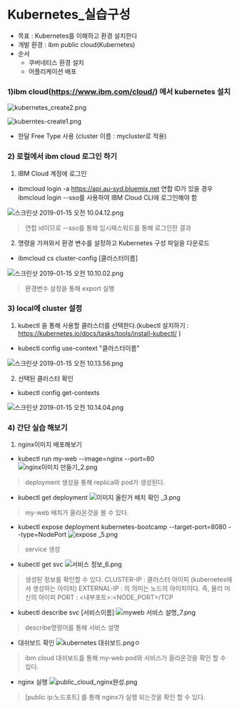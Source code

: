# Kubernetes_실습구성

* 목표 : Kubernetes를 이해하고 환경 설치한다
* 개발 환경 : ibm public cloud(Kubernetes) 
* 순서
    * 쿠버네티스 환경 설치
    * 어플리케이션 배포  
    
       
### 1)ibm cloud(https://www.ibm.com/cloud/) 에서 kubernetes 설치 
  
![kubernetes_create2.png](https://s3-ap-northeast-1.amazonaws.com/torchpad-production/wikis/10853/S0fr6gGHTymN5VJ1ygDW_kubernetes_create2.png)
 

![kuberntes-create1.png](https://s3-ap-northeast-1.amazonaws.com/torchpad-production/wikis/10853/iCWGobOLRysgbzZZR3pq_kuberntes-create1.png)
* 한달 Free Type 사용 (cluster 이름 : mycluster로 적용)

### 2) 로컬에서 ibm cloud 로그인 하기
 1) IBM Cloud 계정에 로그인
- ibmcloud login -a https://api.au-syd.bluemix.net
연합 ID가 있을 경우 ibmcloud login --sso를 사용하여 IBM Cloud CLI에 로그인해야 함
    
![스크린샷 2019-01-15 오전 10.04.12.png](https://s3-ap-northeast-1.amazonaws.com/torchpad-production/wikis/10853/dR4jFYr8Qzah5lJvAUpt_%E1%84%89%E1%85%B3%E1%84%8F%E1%85%B3%E1%84%85%E1%85%B5%E1%86%AB%E1%84%89%E1%85%A3%E1%86%BA%202019-01-15%20%E1%84%8B%E1%85%A9%E1%84%8C%E1%85%A5%E1%86%AB%2010.04.12.png)
> 연합 id이므로 --sso를 통해 임시패스워드를 통해 로그인한 결과
 
 2) 명령을 가져와서 환경 변수를 설정하고 Kubernetes 구성 파일을 다운로드
 - ibmcloud cs cluster-config [클러스터이름]
 
![스크린샷 2019-01-15 오전 10.10.02.png](https://s3-ap-northeast-1.amazonaws.com/torchpad-production/wikis/10853/q2r3JIZKSu2wE9Ua80Da_%E1%84%89%E1%85%B3%E1%84%8F%E1%85%B3%E1%84%85%E1%85%B5%E1%86%AB%E1%84%89%E1%85%A3%E1%86%BA%202019-01-15%20%E1%84%8B%E1%85%A9%E1%84%8C%E1%85%A5%E1%86%AB%2010.10.02.png)
> 환경변수 설정을 통해 export 실행

### 3) local에 cluster 설정
1) kubectl 을 통해 사용할 클러스터를 선택한다.(kubectl 설치하기 : https://kubernetes.io/docs/tasks/tools/install-kubectl/ )
- kubectl config use-context "클러스터이름"

![스크린샷 2019-01-15 오전 10.13.56.png](https://s3-ap-northeast-1.amazonaws.com/torchpad-production/wikis/10853/9iT0SnS9moKUZ8vqX8dQ_%E1%84%89%E1%85%B3%E1%84%8F%E1%85%B3%E1%84%85%E1%85%B5%E1%86%AB%E1%84%89%E1%85%A3%E1%86%BA%202019-01-15%20%E1%84%8B%E1%85%A9%E1%84%8C%E1%85%A5%E1%86%AB%2010.13.56.png)

2) 선택된 클러스터 확인 
- kubectl config get-contexts

![스크린샷 2019-01-15 오전 10.14.04.png](https://s3-ap-northeast-1.amazonaws.com/torchpad-production/wikis/10853/9OSn4lXJSMqLyloVHywy_%E1%84%89%E1%85%B3%E1%84%8F%E1%85%B3%E1%84%85%E1%85%B5%E1%86%AB%E1%84%89%E1%85%A3%E1%86%BA%202019-01-15%20%E1%84%8B%E1%85%A9%E1%84%8C%E1%85%A5%E1%86%AB%2010.14.04.png)


### 4) 간단 실습 해보기
1) nginx이미지 배포해보기 

* kubectl run my-web --image=nginx --port=80
![nginx이미지 만들기_2.png](https://s3-ap-northeast-1.amazonaws.com/torchpad-production/wikis/10853/H3QOKnVhTBGzNzIL7tvU_nginx%E1%84%8B%E1%85%B5%E1%84%86%E1%85%B5%E1%84%8C%E1%85%B5%20%E1%84%86%E1%85%A1%E1%86%AB%E1%84%83%E1%85%B3%E1%86%AF%E1%84%80%E1%85%B5_2.png)
> deployment 생성을 통해 replica와 pod가 생성된다.

* kubectl get deployment
![이미지 올린거 배치 확인 _3.png](https://s3-ap-northeast-1.amazonaws.com/torchpad-production/wikis/10853/RI7UQALeRuGIXukKUYjB_%E1%84%8B%E1%85%B5%E1%84%86%E1%85%B5%E1%84%8C%E1%85%B5%20%E1%84%8B%E1%85%A9%E1%86%AF%E1%84%85%E1%85%B5%E1%86%AB%E1%84%80%E1%85%A5%20%E1%84%87%E1%85%A2%E1%84%8E%E1%85%B5%20%E1%84%92%E1%85%AA%E1%86%A8%E1%84%8B%E1%85%B5%E1%86%AB%20_3.png)
> my-web 배치가 올라온것을 볼 수 있다.

* kubectl expose deployment kubernetes-bootcamp --target-port=8080 --type=NodePort
![expose _5.png](https://s3-ap-northeast-1.amazonaws.com/torchpad-production/wikis/10853/mMssjBR4TwqNWTS3vnf1_expose%20_5.png)
> service 생성

* kubectl get svc 
![서비스 정보_6.png](https://s3-ap-northeast-1.amazonaws.com/torchpad-production/wikis/10853/l9vVc2VzRCi4uCaF67I3_%E1%84%89%E1%85%A5%E1%84%87%E1%85%B5%E1%84%89%E1%85%B3%20%E1%84%8C%E1%85%A5%E1%86%BC%E1%84%87%E1%85%A9_6.png)
> 생성된 정보를 확인할 수 있다.
CLUSTER-IP : 클러스터 아이피 (kubernetes에서 생성하는 아이피)
EXTERNAL-IP : <nodes>의 의미는 노드의 아이피이다. 즉, 물리 머신의 아이피
PORT : <내부포트>:<NODE_PORT>/TCP

* kubectl describe svc [서비스이름]
![myweb 서비스 설명_7.png](https://s3-ap-northeast-1.amazonaws.com/torchpad-production/wikis/10853/GN501yTuTss5eTWyj937_myweb%20%E1%84%89%E1%85%A5%E1%84%87%E1%85%B5%E1%84%89%E1%85%B3%20%E1%84%89%E1%85%A5%E1%86%AF%E1%84%86%E1%85%A7%E1%86%BC_7.png)
> describe명령어를 통해 서비스 설명

* 대쉬보드 확인
![kubernetes 대쉬보드.png](https://s3-ap-northeast-1.amazonaws.com/torchpad-production/wikis/10853/AGkrQcenTOzx6SiJGpUm_kubernetes%20%E1%84%83%E1%85%A2%E1%84%89%E1%85%B1%E1%84%87%E1%85%A9%E1%84%83%E1%85%B3.png)ㅇ
> ibm cloud 대쉬보드를 통해 my-web pod와 서비스가 올라온것을 확인 할 수 있다.

* nginx 실행 
![public_cloud_nginx완성.png](https://s3-ap-northeast-1.amazonaws.com/torchpad-production/wikis/10853/C0fb3vmDT3e3I1tVnj51_public_cloud_nginx%E1%84%8B%E1%85%AA%E1%86%AB%E1%84%89%E1%85%A5%E1%86%BC.png)
> [public ip:노드포트] 를 통해 nginx가 실행 되는것을 확인 할 수 있다.
